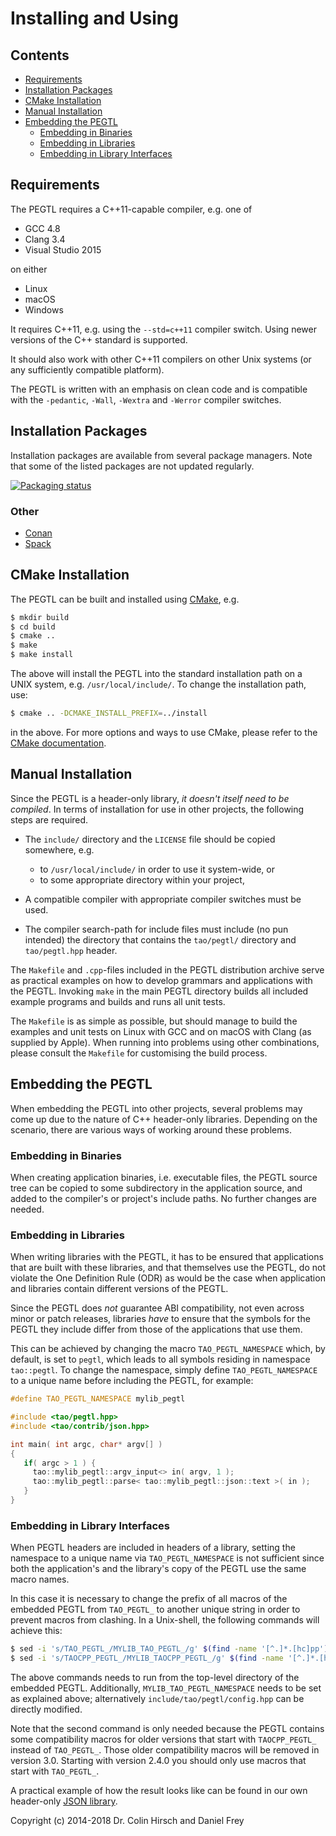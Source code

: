 # Installing and Using

## Contents

* [Requirements](#requirements)
* [Installation Packages](#installation-packages)
* [CMake Installation](#cmake-installation)
* [Manual Installation](#manual-installation)
* [Embedding the PEGTL](#embedding-the-pegtl)
  * [Embedding in Binaries](#embedding-in-binaries)
  * [Embedding in Libraries](#embedding-in-libraries)
  * [Embedding in Library Interfaces](#embedding-in-library-interfaces)

## Requirements

The PEGTL requires a C++11-capable compiler, e.g. one of

* GCC 4.8
* Clang 3.4
* Visual Studio 2015

on either

* Linux
* macOS
* Windows

It requires C++11, e.g. using the `--std=c++11` compiler switch.
Using newer versions of the C++ standard is supported.

It should also work with other C++11 compilers on other Unix systems (or any sufficiently compatible platform).

The PEGTL is written with an emphasis on clean code and is compatible with
the `-pedantic`, `-Wall`, `-Wextra` and `-Werror` compiler switches.

## Installation Packages

Installation packages are available from several package managers. Note that some of the listed packages are not updated regularly.

[![Packaging status](https://repology.org/badge/vertical-allrepos/pegtl.svg)](https://repology.org/metapackage/pegtl)

### Other

* [Conan]
* [Spack]

## CMake Installation

The PEGTL can be built and installed using [CMake], e.g.

```sh
$ mkdir build
$ cd build
$ cmake ..
$ make
$ make install
```

The above will install the PEGTL into the standard installation path on a
UNIX system, e.g. `/usr/local/include/`. To change the installation path, use:

```sh
$ cmake .. -DCMAKE_INSTALL_PREFIX=../install
```

in the above. For more options and ways to use CMake, please refer to the [CMake documentation].

## Manual Installation

Since the PEGTL is a header-only library, _it doesn't itself need to be compiled_.
In terms of installation for use in other projects, the following steps are required.

- The `include/` directory and the `LICENSE` file should be copied somewhere, e.g.

  - to `/usr/local/include/` in order to use it system-wide, or
  - to some appropriate directory within your project,

- A compatible compiler with appropriate compiler switches must be used.
- The compiler search-path for include files must include (no pun intended)
  the directory that contains the `tao/pegtl/` directory and `tao/pegtl.hpp` header.

The `Makefile` and `.cpp`-files included in the PEGTL distribution archive serve
as practical examples on how to develop grammars and applications with the PEGTL.
Invoking `make` in the main PEGTL directory builds all included example programs
and builds and runs all unit tests.

The `Makefile` is as simple as possible, but should manage to build the examples
and unit tests on Linux with GCC and on macOS with Clang (as supplied by Apple).
When running into problems using other combinations, please consult the `Makefile`
for customising the build process.

## Embedding the PEGTL

When embedding the PEGTL into other projects, several problems may come up
due to the nature of C++ header-only libraries. Depending on the scenario,
there are various ways of working around these problems.

### Embedding in Binaries

When creating application binaries, i.e. executable files, the PEGTL source
tree can be copied to some subdirectory in the application source, and added
to the compiler's or project's include paths. No further changes are needed.

### Embedding in Libraries

When writing libraries with the PEGTL, it has to be ensured that applications
that are built with these libraries, and that themselves use the PEGTL, do not
violate the One Definition Rule (ODR) as would be the case when application
and libraries contain different versions of the PEGTL.

Since the PEGTL does *not* guarantee ABI compatibility, not even across minor
or patch releases, libraries *have* to ensure that the symbols for the PEGTL
they include differ from those of the applications that use them.

This can be achieved by changing the macro `TAO_PEGTL_NAMESPACE` which, by
default, is set to `pegtl`, which leads to all symbols residing in namespace
`tao::pegtl`. To change the namespace, simply define `TAO_PEGTL_NAMESPACE`
to a unique name before including the PEGTL, for example:

```c++
#define TAO_PEGTL_NAMESPACE mylib_pegtl

#include <tao/pegtl.hpp>
#include <tao/contrib/json.hpp>

int main( int argc, char* argv[] )
{
   if( argc > 1 ) {
     tao::mylib_pegtl::argv_input<> in( argv, 1 );
     tao::mylib_pegtl::parse< tao::mylib_pegtl::json::text >( in );
   }
}

```

### Embedding in Library Interfaces

When PEGTL headers are included in headers of a library, setting the namespace
to a unique name via `TAO_PEGTL_NAMESPACE` is not sufficient since both the
application's and the library's copy of the PEGTL use the same macro names.

In this case it is necessary to change the prefix of all macros of the embedded
PEGTL from `TAO_PEGTL_` to another unique string in order to prevent macros
from clashing. In a Unix-shell, the following commands will achieve this:

```sh
$ sed -i 's/TAO_PEGTL_/MYLIB_TAO_PEGTL_/g' $(find -name '[^.]*.[hc]pp')
$ sed -i 's/TAOCPP_PEGTL_/MYLIB_TAOCPP_PEGTL_/g' $(find -name '[^.]*.[hc]pp')
```

The above commands needs to run from the top-level directory of the embedded
PEGTL. Additionally, `MYLIB_TAO_PEGTL_NAMESPACE` needs to be set as explained
above; alternatively `include/tao/pegtl/config.hpp` can be directly modified.

Note that the second command is only needed because the PEGTL contains
some compatibility macros for older versions that start with `TAOCPP_PEGTL_`
instead of `TAO_PEGTL_`. Those older compatibility macros will be removed
in version 3.0. Starting with version 2.4.0 you should only use macros
that start with `TAO_PEGTL_`.

A practical example of how the result looks like can be found in our own
header-only [JSON library](https://github.com/taocpp/json/).

Copyright (c) 2014-2018 Dr. Colin Hirsch and Daniel Frey

[CMake]: https://cmake.org/
[CMake documentation]: https://cmake.org/documentation/
[Conan]: https://bintray.com/taocpp/public-conan/pegtl%3Ataocpp
[Spack]: http://spack.readthedocs.io/en/latest/package_list.html#pegtl
